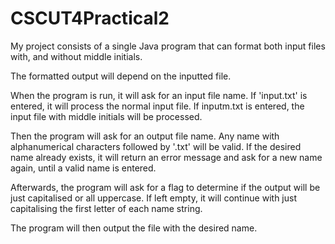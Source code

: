 # CSCUT4Practical2

My project consists of a single Java program that can format both input files with, and without middle initials.

The formatted output will depend on the inputted file. 

When the program is run, it will ask for an input file name. If 'input.txt' is entered, it will process the
normal input file. If inputm.txt is entered, the input file with middle initials will be processed.

Then the program will ask for an output file name. Any name with alphanumerical characters followed by '.txt'
will be valid. If the desired name already exists, it will return an error message and ask for a new name again,
until a valid name is entered.

Afterwards, the program will ask for a flag to determine if the output will be just capitalised or all uppercase.
If left empty, it will continue with just capitalising the first letter of each name string.

The program will then output the file with the desired name.